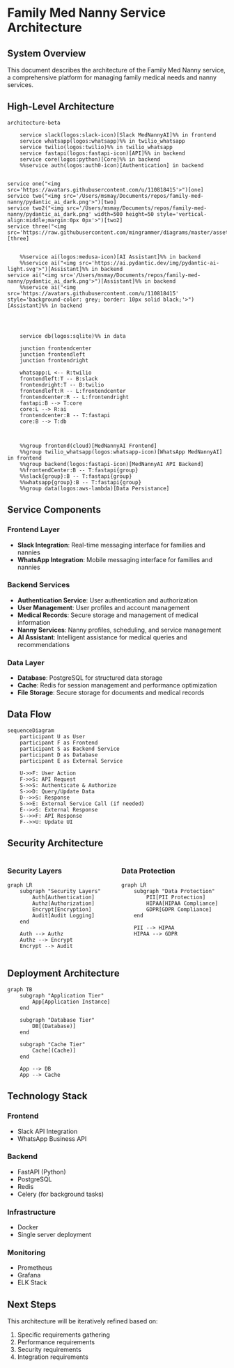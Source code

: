 # Family Med Nanny Service Architecture

## System Overview

This document describes the architecture of the Family Med Nanny service, a comprehensive platform for managing family medical needs and nanny services.


## High-Level Architecture

```mermaid
architecture-beta

    service slack(logos:slack-icon)[Slack MedNannyAI]%% in frontend
    service whatsapp(logos:whatsapp)%% in twilio_whatsapp
    service twilio(logos:twilio)%% in twilio_whatsapp
    service fastapi(logos:fastapi-icon)[API]%% in backend
    service core(logos:python)[Core]%% in backend
    %%service auth(logos:auth0-icon)[Authentication] in backend


service one("<img src='https://avatars.githubusercontent.com/u/110818415'>")[one]
service two("<img src='/Users/msmay/Documents/repos/family-med-nanny/pydantic_ai_dark.png'>")[two]
service two2("<img src='/Users/msmay/Documents/repos/family-med-nanny/pydantic_ai_dark.png' width=500 height=50 style='vertical-align:middle;margin:0px 0px'>")[two2]
service three("<img src='https://raw.githubusercontent.com/mingrammer/diagrams/master/assets/img/diagrams.png'>")[three]


    %%service ai(logos:medusa-icon)[AI Assistant]%% in backend
    %%service ai("<img src='https://ai.pydantic.dev/img/pydantic-ai-light.svg'>")[Assistant]%% in backend
service ai("<img src='/Users/msmay/Documents/repos/family-med-nanny/pydantic_ai_dark.png'>")[Assistant]%% in backend
    %%service ai("<img src='https://avatars.githubusercontent.com/u/110818415' style='background-color: grey; border: 10px solid black;'>")[Assistant]%% in backend




    service db(logos:sqlite)%% in data

    junction frontendcenter
    junction frontendleft
    junction frontendright

    whatsapp:L <-- R:twilio
    frontendleft:T -- B:slack
    frontendright:T -- B:twilio
    frontendleft:R -- L:frontendcenter
    frontendcenter:R -- L:frontendright
    fastapi:B --> T:core
    core:L --> R:ai
    frontendcenter:B -- T:fastapi
    core:B --> T:db



    %%group frontend(cloud)[MedNannyAI Frontend]
    %%group twilio_whatsapp(logos:whatsapp-icon)[WhatsApp MedNannyAI] in frontend
    %%group backend(logos:fastapi-icon)[MedNannyAI API Backend]
    %%frontendCenter:B -- T:fastapi{group}
    %%slack{group}:B -- T:fastapi{group}
    %%whatsapp{group}:B -- T:fastapi{group}
    %%group data(logos:aws-lambda)[Data Persistance]
```


## Service Components

### Frontend Layer
- **Slack Integration**: Real-time messaging interface for families and nannies
- **WhatsApp Integration**: Mobile messaging interface for families and nannies

### Backend Services
- **Authentication Service**: User authentication and authorization
- **User Management**: User profiles and account management
- **Medical Records**: Secure storage and management of medical information
- **Nanny Services**: Nanny profiles, scheduling, and service management
- **AI Assistant**: Intelligent assistance for medical queries and recommendations

### Data Layer
- **Database**: PostgreSQL for structured data storage
- **Cache**: Redis for session management and performance optimization
- **File Storage**: Secure storage for documents and medical records


## Data Flow

<!-- ---
config:
    theme: redux-dark-color
--- -->


```mermaid
sequenceDiagram
    participant U as User
    participant F as Frontend
    participant S as Backend Service
    participant D as Database
    participant E as External Service

    U->>F: User Action
    F->>S: API Request
    S->>S: Authenticate & Authorize
    S->>D: Query/Update Data
    D-->>S: Response
    S->>E: External Service Call (if needed)
    E-->>S: External Response
    S-->>F: API Response
    F-->>U: Update UI
```

## Security Architecture

<div style="display: flex; justify-content: space-between;">
<div style="flex: 1; margin-right: 20px;">

### Security Layers

```mermaid
graph LR
    subgraph "Security Layers"
        Auth[Authentication]
        Authz[Authorization]
        Encrypt[Encryption]
        Audit[Audit Logging]
    end

    Auth --> Authz
    Authz --> Encrypt
    Encrypt --> Audit
```

</div>
<div style="flex: 1;">

### Data Protection

```mermaid
graph LR
    subgraph "Data Protection"
        PII[PII Protection]
        HIPAA[HIPAA Compliance]
        GDPR[GDPR Compliance]
    end

    PII --> HIPAA
    HIPAA --> GDPR
```

</div>
</div>

## Deployment Architecture

```mermaid
graph TB
    subgraph "Application Tier"
        App[Application Instance]
    end

    subgraph "Database Tier"
        DB[(Database)]
    end

    subgraph "Cache Tier"
        Cache[(Cache)]
    end

    App --> DB
    App --> Cache
```

## Technology Stack

### Frontend
- Slack API Integration
- WhatsApp Business API

### Backend
- FastAPI (Python)
- PostgreSQL
- Redis
- Celery (for background tasks)

### Infrastructure
- Docker
- Single server deployment

### Monitoring
- Prometheus
- Grafana
- ELK Stack

## Next Steps

This architecture will be iteratively refined based on:
1. Specific requirements gathering
2. Performance requirements
3. Security requirements
4. Integration requirements
